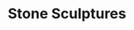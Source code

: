 ---
layout: gallery
title: "Stone Sculptures"
gallery:
  - title: "Wave 2002"
    image: "stone/wave/golf-1.jpg"
    link: "/stone/wave/"
  - title: "Mantle of Love 2002"
    image: "stone/mantle-of-love/DSCN1478(1).jpg"
    link: "/stone/mantle-of-love/"
  - title: "Sheepgoat 2001"
    image: "stone/sheepgoat/schapengeitje 2.jpg"
    link: "/stone/sheepgoat/"
  - title: "Flower 2000"
    image: "stone/flower/DSCN1496.jpg"
    link: "/stone/flower/"
  - title: "Passion 2000"
    image: "stone/passion/Hartstocht 2.jpg"
    link: "/stone/passion/"
  - title: "Fish 1999"
    image: "stone/fish/DSCN1503(1).jpg"
    link: "/stone/fish/"
  - title: "Rose 1995"
    image: "stone/rose/roos 1.jpg"
    link: "/stone/rose/"
  - title: "Dog of Griend 1993"
    image: "stone/dog-of-griend/hond van griend 1 getrimd.jpg"
    link: "/stone/dog-of-griend/"
  - title: "Fountain 1991"
    image: "stone/fountain/fontein 2.jpg"
    link: "/stone/fountain/"
  - title: "Boat 1987"
    image: "stone/boat/boot 1.jpg"
    link: "/stone/boat/"
  - title: "His Master's Eye 1986"
    image: "stone/his-masters-eye/buikje 2.jpg"
    link: "/stone/his-masters-eye/"
---